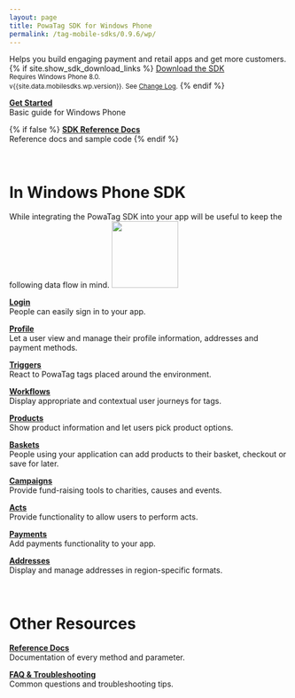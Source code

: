 ```yaml
---
layout: page
title: PowaTag SDK for Windows Phone
permalink: /tag-mobile-sdks/0.9.6/wp/
---
```


Helps you build engaging payment and retail apps and get more customers.
{% if site.show_sdk_download_links %}
<a class="download-link wp" href="{{site.data.mobilesdks.wp.url}}">Download the SDK</a><br />
<small>Requires Windows Phone 8.0.</small><br />
<small>v{{site.data.mobilesdks.wp.version}}. See [Change Log]({{site.baseurl}}/tag-mobile-sdks/0.9.6/wp/changelog/).</small>
{% endif %}

**[Get Started]({{site.baseurl}}/tag-mobile-sdks/0.9.6/wp/start/)**<br />
Basic guide for Windows Phone

{% if false %}
**[SDK Reference Docs]({{site.baseurl}}/tag-mobile-sdks/0.9.6/wp/reference/)**<br />
Reference docs and sample code
{% endif %}

<br />

# In Windows Phone SDK

While integrating the PowaTag SDK into your app will be useful to keep the following data flow in mind.
<img src="{{ '/images/powatag_mobile_sdks_generic_workflow.png' | prepend: site.baseurl }}" height="120" />

**[Login]({{site.baseurl}}/tag-mobile-sdks/0.9.6/wp/login/)**<br />
People can easily sign in to your app.

**[Profile]({{site.baseurl}}/tag-mobile-sdks/0.9.6/wp/profile/)**<br />
Let a user view and manage their profile information, addresses and payment methods.

**[Triggers]({{site.baseurl}}/tag-mobile-sdks/0.9.6/wp/triggers/)**<br />
React to PowaTag tags placed around the environment.

**[Workflows]({{site.baseurl}}/tag-mobile-sdks/0.9.6/wp/workflows/)**<br />
Display appropriate and contextual user journeys for tags.

**[Products]({{site.baseurl}}/tag-mobile-sdks/0.9.6/wp/products/)**<br />
Show product information and let users pick product options.

**[Baskets]({{site.baseurl}}/tag-mobile-sdks/0.9.6/wp/baskets/)**<br />
People using your application can add products to their basket, checkout or save for later.

**[Campaigns]({{site.baseurl}}/tag-mobile-sdks/0.9.6/wp/campaigns/)**<br />
Provide fund-raising tools to charities, causes and events.

**[Acts]({{site.baseurl}}/tag-mobile-sdks/0.9.6/wp/acts/)**<br />
Provide functionality to allow users to perform acts.

**[Payments]({{site.baseurl}}/tag-mobile-sdks/0.9.6/wp/payments/)**<br />
Add payments functionality to your app.

**[Addresses]({{site.baseurl}}/tag-mobile-sdks/0.9.6/wp/addresses/)**<br />
Display and manage addresses in region-specific formats.

<br />

# Other Resources

**[Reference Docs]({{site.baseurl}}/tag-mobile-sdks/0.9.6-javadoc/windows_phone/)**<br />
Documentation of every method and parameter.

**[FAQ & Troubleshooting]({{site.baseurl}}/tag-mobile-sdks/0.9.6/wp/faq/)**<br />
Common questions and troubleshooting tips.
